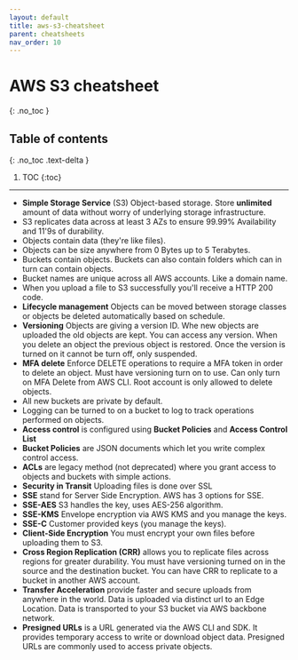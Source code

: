 ```yaml
---
layout: default
title: aws-s3-cheatsheet
parent: cheatsheets
nav_order: 10
---
```

# AWS S3 cheatsheet
{: .no_toc }

## Table of contents
{: .no_toc .text-delta }

1. TOC
{:toc}

---

- **Simple Storage Service** (S3) Object-based storage. Store **unlimited** amount of data without worry of underlying storage
    infrastructure.
- S3 replicates data across at least 3 AZs to ensure 99.99% Availability and 11'9s of durability.
- Objects contain data (they're like files).
- Objects can be size anywhere from 0 Bytes up to 5 Terabytes.
- Buckets contain objects. Buckets can also contain folders which can in turn can contain objects.
- Bucket names are unique across all AWS accounts. Like a domain name.
- When you upload a file to S3 successfully you'll receive a HTTP 200 code.
- **Lifecycle management** Objects can be moved between storage classes or objects be deleted automatically based on schedule.
- **Versioning** Objects are giving a version ID. Whe new objects are uploaded the old objects are kept. You can access any
    version. When you delete an object the previous object is restored. Once the version is turned on it cannot be turn off,
    only suspended.
- **MFA delete** Enforce DELETE operations to require a MFA token in order to delete an object. Must have versioning turn on 
    to use. Can only turn on MFA Delete from AWS CLI. Root account is only allowed to delete objects.
- All new buckets are private by default.
- Logging can be turned to on a bucket to log to track operations performed on objects.
- **Access control** is configured using **Bucket Policies** and **Access Control List**
- **Bucket Policies** are JSON documents which let you write complex control access.
- **ACLs** are legacy method (not deprecated) where you grant access to objects and buckets with simple actions.
- **Security in Transit** Uploading files is done over SSL
- **SSE** stand for Server Side Encryption. AWS has 3 options for SSE.
- **SSE-AES** S3 handles the key, uses AES-256 algorithm.
- **SSE-KMS** Envelope encryption via AWS KMS and you manage the keys.
- **SSE-C** Customer provided keys (you manage the keys).
- **Client-Side Encryption** You must encrypt your own files before uploading them to S3.
- **Cross Region Replication (CRR)** allows you to replicate files across regions for greater durability. You must have versioning
    turned on in the source and the destination bucket. You can have CRR to replicate to a bucket in another AWS account.
- **Transfer Acceleration** provide faster and secure uploads from anywhere in the world. Data is uploaded via distinct url
    to an Edge Location. Data is transported to your S3 bucket via AWS backbone network.
- **Presigned URLs** is a URL generated via the AWS CLI and SDK. It provides temporary access to write or download object data.
    Presigned URLs are commonly used to access private objects.

